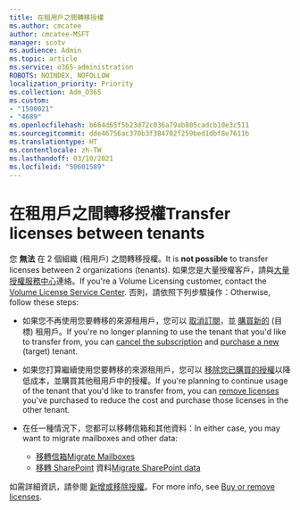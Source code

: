 ```yaml
---
title: 在租用戶之間轉移授權
ms.author: cmcatee
author: cmcatee-MSFT
manager: scotv
ms.audience: Admin
ms.topic: article
ms.service: o365-administration
ROBOTS: NOINDEX, NOFOLLOW
localization_priority: Priority
ms.collection: Adm_O365
ms.custom:
- "1500021"
- "4689"
ms.openlocfilehash: b664d65f5b23d72c036a79ab805cadcb10e3c511
ms.sourcegitcommit: dde46756ac370b3f384702f259bed1dbf8e7611b
ms.translationtype: HT
ms.contentlocale: zh-TW
ms.lasthandoff: 03/10/2021
ms.locfileid: "50601589"
---
```

# <a name="transfer-licenses-between-tenants"></a><span data-ttu-id="2f09d-102">在租用戶之間轉移授權</span><span class="sxs-lookup"><span data-stu-id="2f09d-102">Transfer licenses between tenants</span></span>

<span data-ttu-id="2f09d-103">您 **無法** 在 2 個組織 (租用戶) 之間轉移授權。</span><span class="sxs-lookup"><span data-stu-id="2f09d-103">It is **not possible** to transfer licenses between 2 organizations (tenants).</span></span> <span data-ttu-id="2f09d-104">如果您是大量授權客戶，請與[大量授權服務中心](https://support.microsoft.com/help/4471406/how-to-contact-the-microsoft-volume-licensing-service-center)連絡。</span><span class="sxs-lookup"><span data-stu-id="2f09d-104">If you're a Volume Licensing customer, contact the [Volume License Service Center](https://support.microsoft.com/help/4471406/how-to-contact-the-microsoft-volume-licensing-service-center).</span></span> <span data-ttu-id="2f09d-105">否則，請依照下列步驟操作：</span><span class="sxs-lookup"><span data-stu-id="2f09d-105">Otherwise, follow these steps:</span></span>

- <span data-ttu-id="2f09d-106">如果您不再使用您要轉移的來源租用戶，您可以 [取消訂閱](https://admin.microsoft.com/Adminportal/Home?source=applauncher#/subscriptions)，並 [購買新的](https://www.microsoft.com/microsoft-365/business/compare-all-microsoft-365-business-products?rtc=2&activetab=tab:primaryr2) (目標) 租用戶。</span><span class="sxs-lookup"><span data-stu-id="2f09d-106">If you're no longer planning to use the tenant that you'd like to transfer from, you can [cancel the subscription](https://admin.microsoft.com/Adminportal/Home?source=applauncher#/subscriptions) and [purchase a new](https://www.microsoft.com/microsoft-365/business/compare-all-microsoft-365-business-products?rtc=2&activetab=tab:primaryr2) (target) tenant.</span></span>
- <span data-ttu-id="2f09d-107">如果您打算繼續使用您要轉移的來源租用戶，您可以 [移除您已購買的授權](https://docs.microsoft.com/microsoft-365/commerce/licenses/buy-licenses#buy-or-remove-licenses-for-your-business-subscription)以降低成本，並購買其他租用戶中的授權。</span><span class="sxs-lookup"><span data-stu-id="2f09d-107">If you're planning to continue usage of the tenant that you'd like to transfer from, you can [remove licenses](https://docs.microsoft.com/microsoft-365/commerce/licenses/buy-licenses#buy-or-remove-licenses-for-your-business-subscription) you've purchased to reduce the cost and purchase those licenses in the other tenant.</span></span>
- <span data-ttu-id="2f09d-108">在任一種情況下，您都可以移轉信箱和其他資料：</span><span class="sxs-lookup"><span data-stu-id="2f09d-108">In either case, you may want to migrate mailboxes and other data:</span></span>

    - [<span data-ttu-id="2f09d-109">移轉信箱</span><span class="sxs-lookup"><span data-stu-id="2f09d-109">Migrate Mailboxes</span></span>](https://docs.microsoft.com/Exchange/mailbox-migration/migrate-mailboxes-across-tenants)
    - <span data-ttu-id="2f09d-110">[移轉 SharePoint](https://aka.ms/modernSpoAdminCenter/CloudContentMigrations) 資料</span><span class="sxs-lookup"><span data-stu-id="2f09d-110">[Migrate SharePoint data](https://aka.ms/modernSpoAdminCenter/CloudContentMigrations)</span></span>

<span data-ttu-id="2f09d-111">如需詳細資訊，請參閱 [新增或移除授權](https://docs.microsoft.com/microsoft-365/commerce/licenses/buy-licenses)。</span><span class="sxs-lookup"><span data-stu-id="2f09d-111">For more info, see [Buy or remove licenses](https://docs.microsoft.com/microsoft-365/commerce/licenses/buy-licenses).</span></span>